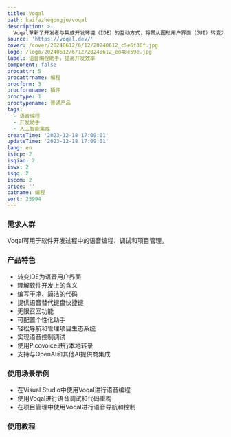 ```yaml
---
title: Voqal
path: kaifazhegongju/voqal
description: >-
  Voqal革新了开发者与集成开发环境（IDE）的互动方式，将其从图形用户界面（GUI）转变为语音用户界面（VUI），使程序员可以用语音进行软件开发。Voqal不仅理解您说的话，更重要的是理解您说的话在软件开发上的含义。它让开发者能够用最少甚至零打字的方式编写干净、简洁的代码。此外，Voqal还提供“语音意图”，为开发者提供了语音替代键盘快捷键的选择。它还具有无限召回功能，可根据您的偏好进行记忆，并可配置个性化的助手，轻松导航和管理项目生态系统，实现语音控制调试，并使用Picovoice进行本地转录，确保您的语音永远不离开计算机。Voqal还支持与OpenAI和其他AI提供商集成，提供高效的语音编程助手。个人每月6美元，组织每月10美元，可免费试用。
source: 'https://voqal.dev/'
cover: /cover/20240612/6/12/20240612_c5e6f36f.jpg
logo: /logo/20240612/6/12/20240612_ed48e59e.jpg
label: 语音编程助手，提高开发效率
component: false
procattr: 5
procattrname: 编程
procform: 3
procformname: 插件
proctype: 1
proctypename: 普通产品
tags:
  - 语音编程
  - 开发助手
  - 人工智能集成
createTime: '2023-12-18 17:09:01'
updateTime: '2023-12-18 17:09:01'
lang: en
isicp: 2
isqian: 2
iswx: 2
isqq: 2
iscom: 2
price: ''
catname: 编程
sort: 25994
---
```




### 需求人群
Voqal可用于软件开发过程中的语音编程、调试和项目管理。

### 产品特色
- 转变IDE为语音用户界面
- 理解软件开发上的含义
- 编写干净、简洁的代码
- 提供语音替代键盘快捷键
- 无限召回功能
- 可配置个性化助手
- 轻松导航和管理项目生态系统
- 实现语音控制调试
- 使用Picovoice进行本地转录
- 支持与OpenAI和其他AI提供商集成

### 使用场景示例
- 在Visual Studio中使用Voqal进行语音编程
- 使用Voqal进行语音调试和代码重构
- 在项目管理中使用Voqal进行语音导航和控制

### 使用教程


  
